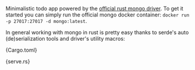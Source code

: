 Minimalistic todo app powered by the [official rust mongo driver](https://github.com/mongodb/mongo-rust-driver). To get it started you can simply run the official mongo docker container: `docker run -p 27017:27017 -d mongo:latest`.

In general working with mongo in rust is pretty easy thanks to serde's auto (de)serialization tools and driver's utility macros:

{Cargo.toml}

{serve.rs}
